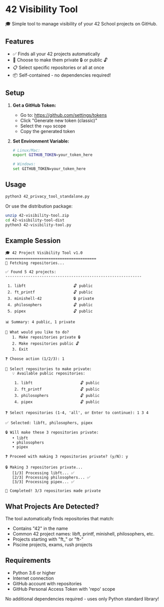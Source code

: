 # 42 Visibility Tool

🎓 Simple tool to manage visibility of your 42 School projects on GitHub.

## Features
- ✅ Finds all your 42 projects automatically
- 🎯 Choose to make them private 🔒 or public 🔓
- 📋 Select specific repositories or all at once
- 📦 Self-contained - no dependencies required!

## Setup

1. **Get a GitHub Token:**
   - Go to: https://github.com/settings/tokens
   - Click "Generate new token (classic)"
   - Select the `repo` scope
   - Copy the generated token

2. **Set Environment Variable:**
   ```bash
   # Linux/Mac:
   export GITHUB_TOKEN=your_token_here
   
   # Windows:
   set GITHUB_TOKEN=your_token_here
   ```

## Usage

```bash
python3 42_privacy_tool_standalone.py
```

Or use the distribution package:
```bash
unzip 42-visibility-tool.zip
cd 42-visibility-tool-dist
python3 42-visibility-tool.py
```

## Example Session

```
🎓 42 Project Visibility Tool v1.0
========================================
📡 Fetching repositories...

✅ Found 5 42 projects:
------------------------------------------------------------

 1. libft                     🔓 public
 2. ft_printf                 🔓 public
 3. minishell-42              🔒 private
 4. philosophers              🔓 public
 5. pipex                     🔓 public

📊 Summary: 4 public, 1 private

🎯 What would you like to do?
   1. Make repositories private 🔒
   2. Make repositories public 🔓
   3. Exit

❓ Choose action (1/2/3): 1

🎯 Select repositories to make private:
   💡 Available public repositories:

    1. libft                     🔓 public
    2. ft_printf                 🔓 public
    3. philosophers              🔓 public
    4. pipex                     🔓 public

❓ Select repositories (1-4, 'all', or Enter to continue): 1 3 4

✅ Selected: libft, philosophers, pipex

🔒 Will make these 3 repositories private:
   • libft
   • philosophers
   • pipex

❓ Proceed with making 3 repositories private? (y/N): y

🔒 Making 3 repositories private...
   [1/3] Processing libft... ✅
   [2/3] Processing philosophers... ✅
   [3/3] Processing pipex... ✅

🎉 Completed! 3/3 repositories made private
```

## What Projects Are Detected?

The tool automatically finds repositories that match:
- Contains "42" in the name
- Common 42 project names: libft, printf, minishell, philosophers, etc.
- Projects starting with "ft_" or "ft-"
- Piscine projects, exams, rush projects

## Requirements

- Python 3.6 or higher
- Internet connection
- GitHub account with repositories
- GitHub Personal Access Token with 'repo' scope

No additional dependencies required - uses only Python standard library!